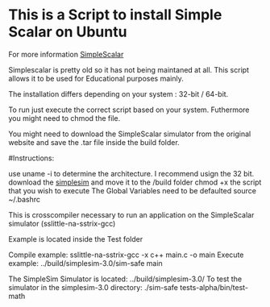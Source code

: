 # This is a Script to install Simple Scalar on Ubuntu

For more information [SimpleScalar](http://www.simplescalar.com/) 

Simplescalar is pretty old so it has not being maintaned at all. This script allows it to be used for Educational purposes mainly.

The installation differs depending on your system : 32-bit / 64-bit.

To run just execute the correct script based on your system. Futhermore you might need to chmod the file. 

You might need to download the SimpleScalar simulator from the original website and save the .tar file inside the build folder.

#Instructions:

use uname -i to determine the architecture.
I recommend usign the 32 bit.
download the [simplesim](http://www.simplescalar.com/agreement.php3?simplesim-3v0e.tgz)
and move it to the /build folder 
chmod +x the script that you wish to execute 
The Global Variables need to be defaulted source ~/.bashrc

This is crosscompiler necessary to run an application on the SimpleScalar
simulator (sslittle-na-sstrix-gcc)

Example is located inside the Test folder

Compile example: sslittle-na-sstrix-gcc -x c++ main.c -o main
Execute example: ../build/simplesim-3.0/sim-safe main

The SimpleSim Simulator is located: ../build/simplesim-3.0/
To test the simulator in the simplesim-3.0 directory: ./sim-safe tests-alpha/bin/test-math
